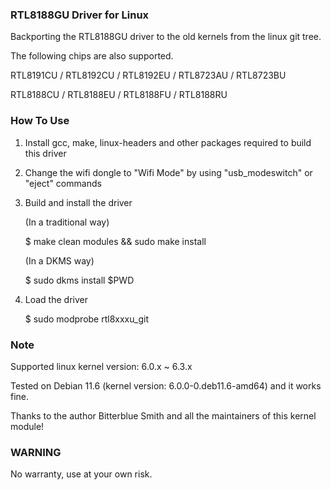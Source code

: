 ### RTL8188GU Driver for Linux

Backporting the RTL8188GU driver to the old kernels from the linux git tree.

The following chips are also supported.

RTL8191CU / RTL8192CU / RTL8192EU / RTL8723AU / RTL8723BU

RTL8188CU / RTL8188EU / RTL8188FU / RTL8188RU

### How To Use

1. Install gcc, make, linux-headers and other packages required to build this driver

2. Change the wifi dongle to "Wifi Mode" by using "usb_modeswitch" or "eject" commands

3. Build and install the driver

   (In a traditional way)

   $ make clean modules && sudo make install

   (In a DKMS way)

   $ sudo dkms install $PWD

4. Load the driver

   $ sudo modprobe rtl8xxxu_git

### Note

Supported linux kernel version: 6.0.x ~ 6.3.x

Tested on Debian 11.6 (kernel version: 6.0.0-0.deb11.6-amd64) and it works fine.

Thanks to the author Bitterblue Smith and all the maintainers of this kernel module!

### WARNING

No warranty, use at your own risk.
